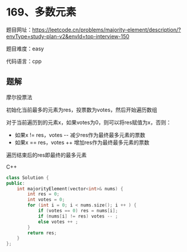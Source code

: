 # 169、多数元素
题目网址：https://leetcode.cn/problems/majority-element/description/?envType=study-plan-v2&envId=top-interview-150

题目难度：easy

代码语言：cpp
## 题解
摩尔投票法

初始化当前最多的元素为res，投票数为votes，然后开始遍历数组

对于当前遍历到的元素x，如果votes为0，则可以将res赋值为x，否则：
* 如果x != res，votes -- 减少res作为最终最多元素的票数
* 如果x == res，votes ++ 增加res作为最终最多元素的票数

遍历结束后的res即最终的最多元素

C++
```cpp
class Solution {
public:
    int majorityElement(vector<int>& nums) {
        int res = 0;
        int votes = 0;
        for (int i = 0; i < nums.size(); i ++ ) {
            if (votes == 0) res = nums[i];
            if (nums[i] != res) votes -- ;
            else votes ++ ;
        }
        return res;
    }
};
```
